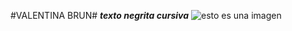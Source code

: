 #VALENTINA BRUN#
***texto negrita cursiva***
![esto es una imagen](https://www.svgrepo.com/show/35001/github.svg)

